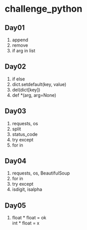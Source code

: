 # challenge_python 

## Day01

1. append
2. remove 
3. if arg in list 

## Day02

 1. if else
 2. dict.setdefault(key, value) 
 3. del(dict[key])
 4. def *(arg, arg=None) 

## Day03

1. requests, os
2. split
3. status_code
4. try except
5. for in

## Day04

1. requests, os, BeautifulSoup
2. for in
3. try except
4. isdigit, isalpha
   
## Day05

1. float * float = ok    
   int * float = x